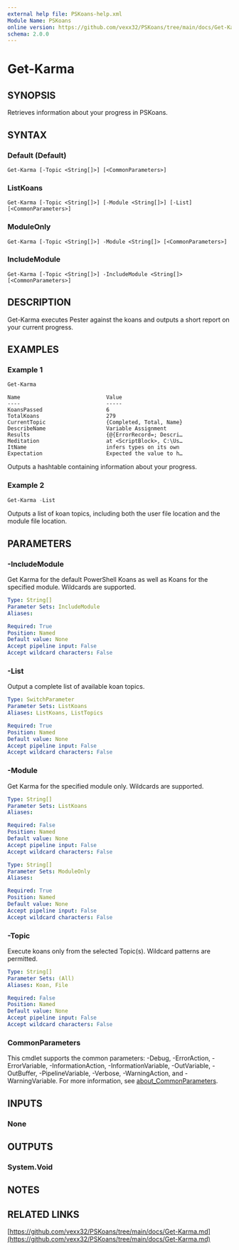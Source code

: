 ```yaml
---
external help file: PSKoans-help.xml
Module Name: PSKoans
online version: https://github.com/vexx32/PSKoans/tree/main/docs/Get-Karma.md
schema: 2.0.0
---
```


# Get-Karma

## SYNOPSIS
Retrieves information about your progress in PSKoans.

## SYNTAX

### Default (Default)
```
Get-Karma [-Topic <String[]>] [<CommonParameters>]
```

### ListKoans
```
Get-Karma [-Topic <String[]>] [-Module <String[]>] [-List] [<CommonParameters>]
```

### ModuleOnly
```
Get-Karma [-Topic <String[]>] -Module <String[]> [<CommonParameters>]
```

### IncludeModule
```
Get-Karma [-Topic <String[]>] -IncludeModule <String[]> [<CommonParameters>]
```

## DESCRIPTION
Get-Karma executes Pester against the koans and outputs a short report on your current progress.

## EXAMPLES

### Example 1
```powershell
Get-Karma
```

```
Name                           Value
----                           -----
KoansPassed                    6
TotalKoans                     279
CurrentTopic                   {Completed, Total, Name}
DescribeName                   Variable Assignment
Results                        {@{ErrorRecord=; Descri…
Meditation                     at <ScriptBlock>, C:\Us…
ItName                         infers types on its own
Expectation                    Expected the value to h…
```

Outputs a hashtable containing information about your progress.

### Example 2
```powershell
Get-Karma -List
```

Outputs a list of koan topics, including both the user file location and the module file location.

## PARAMETERS

### -IncludeModule
Get Karma for the default PowerShell Koans as well as Koans for the specified module. Wildcards are supported.

```yaml
Type: String[]
Parameter Sets: IncludeModule
Aliases:

Required: True
Position: Named
Default value: None
Accept pipeline input: False
Accept wildcard characters: False
```

### -List
Output a complete list of available koan topics.

```yaml
Type: SwitchParameter
Parameter Sets: ListKoans
Aliases: ListKoans, ListTopics

Required: True
Position: Named
Default value: None
Accept pipeline input: False
Accept wildcard characters: False
```

### -Module
Get Karma for the specified module only. Wildcards are supported.

```yaml
Type: String[]
Parameter Sets: ListKoans
Aliases:

Required: False
Position: Named
Default value: None
Accept pipeline input: False
Accept wildcard characters: False
```

```yaml
Type: String[]
Parameter Sets: ModuleOnly
Aliases:

Required: True
Position: Named
Default value: None
Accept pipeline input: False
Accept wildcard characters: False
```

### -Topic
Execute koans only from the selected Topic(s).
Wildcard patterns are permitted.

```yaml
Type: String[]
Parameter Sets: (All)
Aliases: Koan, File

Required: False
Position: Named
Default value: None
Accept pipeline input: False
Accept wildcard characters: False
```

### CommonParameters
This cmdlet supports the common parameters: -Debug, -ErrorAction, -ErrorVariable, -InformationAction, -InformationVariable, -OutVariable, -OutBuffer, -PipelineVariable, -Verbose, -WarningAction, and -WarningVariable. For more information, see [about_CommonParameters](http://go.microsoft.com/fwlink/?LinkID=113216).

## INPUTS

### None

## OUTPUTS

### System.Void

## NOTES

## RELATED LINKS

[https://github.com/vexx32/PSKoans/tree/main/docs/Get-Karma.md](https://github.com/vexx32/PSKoans/tree/main/docs/Get-Karma.md)
